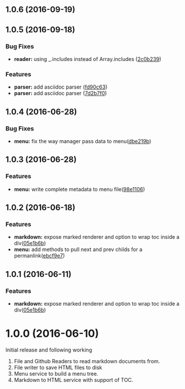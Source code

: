 <a name="1.0.6"></a>
## 1.0.6 (2016-09-19)

<a name="1.0.5"></a>
## 1.0.5 (2016-09-18)


### Bug Fixes

* **reader:** using _.includes instead of Array.includes ([2c0b239](https://github.com/poppinss/docketjs/commit/2c0b239))


### Features

* **parser:** add asciidoc parser ([fd90c63](https://github.com/poppinss/docketjs/commit/fd90c63))
* **parser:** add asciidoc parser ([7d2b7f0](https://github.com/poppinss/docketjs/commit/7d2b7f0))


<a name="1.0.4"></a>
## 1.0.4 (2016-06-28)


### Bug Fixes

* **menu:** fix the way manager pass data to menu([dbe219b](https://github.com/poppinss/docketjs/commit/dbe219b))


<a name="1.0.3"></a>
## 1.0.3 (2016-06-28)


### Features

* **menu:** write complete metadata to menu file([98e1106](https://github.com/poppinss/docketjs/commit/98e1106))



<a name="1.0.2"></a>
## 1.0.2 (2016-06-18)


### Features

* **markdown:** expose marked renderer and option to wrap toc inside a div([05e1b6b](https://github.com/poppinss/docketjs/commit/05e1b6b))
* **menu:** add methods to pull next and prev childs for a permanlink([ebcf9e7](https://github.com/poppinss/docketjs/commit/ebcf9e7))



<a name="1.0.1"></a>
## 1.0.1 (2016-06-11)


### Features

* **markdown:** expose marked renderer and option to wrap toc inside a div([05e1b6b](https://github.com/poppinss/docketjs/commit/05e1b6b))



<a name="1.0.0"></a>
# 1.0.0 (2016-06-10)

Initial release and following working

1. File and Github Readers to read markdown documents from.
2. File writer to save HTML files to disk
3. Menu service to build a menu tree.
4. Markdown to HTML service with support of TOC.
